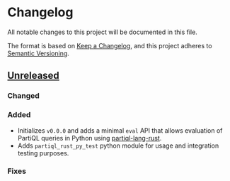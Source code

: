 # Changelog

All notable changes to this project will be documented in this file.

The format is based on [Keep a Changelog](https://keepachangelog.com/en/1.0.0/),
and this project adheres to [Semantic Versioning](https://semver.org/spec/v2.0.0.html).

<!-- Template: after a release, copy and paste out below
## [Unreleased]

### Added
- Adds overridden `toString()` method for Sprout-generated code.

### Changed

### Deprecated

### Fixed

### Removed

### Security

### Contributors
Thank you to all who have contributed!
- @<your-username>

-->

## [Unreleased]
### Changed

### Added
- Initializes `v0.0.0` and adds a minimal `eval` API that allows evaluation of PartiQL queries in Python using [partiql-lang-rust](https://github.com/partiql/partiql-lang-rust).
- Adds `partiql_rust_py_test` python module for usage and integration testing purposes. 


### Fixes

[Unreleased]: https://github.com/partiql/partiql-lang-rust/compare/main...HEAD
